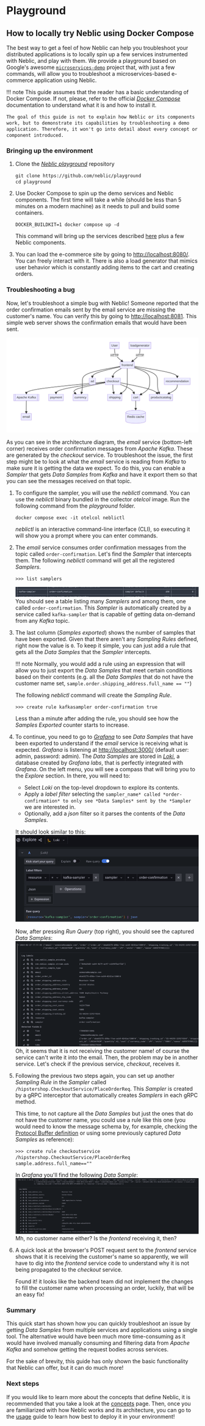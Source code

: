 # Playground

## How to locally try Neblic using Docker Compose

The best way to get a feel of how Neblic can help you troubleshoot your distributed applications is to locally spin up a few services instrumented with Neblic, and play with them. We provide a playground based on Google's awesome [`microservices-demo`](https://github.com/GoogleCloudPlatform/microservices-demo) project that, with just a few commands, will allow you to troubleshoot a microservices-based e-commerce application using Neblic.

!!! note
    This guide assumes that the reader has a basic understanding of Docker Compose. If not, please, refer to the official [*Docker Compose*](https://docs.docker.com/compose/) documentation to understand what it is and how to install it. 

    The goal of this guide is not to explain how Neblic or its components work, but to demonstrate its capabilities by troubleshooting a demo application. Therefore, it won't go into detail about every concept or component introduced.

### Bringing up the environment

1. Clone the [*Neblic playground*](https://github.com/neblic/playground) repository
    ``` shell
    git clone https://github.com/neblic/playground
    cd playground
    ```

2. Use Docker Compose to spin up the demo services and Neblic components. The first time will take a while (should be less than 5 minutes on a modern machine) as it needs to pull and build some containers.

    ``` shell
    DOCKER_BUILDKIT=1 docker compose up -d
    ```
    This command will bring up the services described [here](https://github.com/neblic/playground/tree/main/svc#architecture) plus a few Neblic components.

3. You can load the e-commerce site by going to [http://localhost:8080/](http://localhost:8080/). You can freely interact with it. There is also a load generator that mimics user behavior which is constantly adding items to the cart and creating orders.

### Troubleshooting a bug

Now, let's troubleshoot a simple bug with Neblic! Someone reported that the order confirmation emails sent by the email service are missing the customer's name. You can verify this by going to [http://localhost:8081](http://localhost:8081). This simple web server shows the confirmation emails that would have been sent.

![demo architecture diagram](../assets/imgs/demo-architecture-diagram.png)

As you can see in the architecture diagram, the *email* service (bottom-left corner) receives order confirmation messages from *Apache Kafka*. These are generated by the *checkout* service. To troubleshoot the issue, the first step might be to look at what the *email* service is reading from *Kafka* to make sure it is getting the data we expect. To do this, you can enable a *Sampler* that gets  *Data Samples* from *Kafka* and have it export them so that you can see the messages received on that topic.

1. To configure the sampler, you will use the *neblictl* command. You can use the *neblictl* binary bundled in the collector *otelcol* image. Run the following command from the *playground* folder.

    ```shell
    docker compose exec -it otelcol neblictl
    ```
    *neblictl* is an interactive command-line interface (CLI), so executing it will show you a prompt where you can enter commands.

2. The *email* service consumes order confirmation messages from the topic called `order-confirmation`. Let's find the *Sampler* that intercepts them. The following *neblictl* command will get all the registered *Samplers*.

    ```
    >>> list samplers
    ```
    ![kafka-sampler](../assets/imgs/neblictl-kafka-sampler.png)
    You should see a table listing many *Samplers* and among them, one called `order-confirmation`. This *Sampler* is automatically created by a service called `kafka-sampler` that is capable of getting data on-demand from any *Kafka* topic. 

3. The last column (*Samples exported*) shows the number of samples that have been exported. Given that there aren't any *Sampling Rules* defined, right now the value is `0`. To keep it simple, you can just add a rule that gets all the *Data Samples* that the *Sampler* intercepts. 

    !!! note 
        Normally, you would add a rule using an expression that will allow you to just export the *Data Samples* that meet certain conditions based on their contents (e.g. all the *Data Samples* that do not have the customer name set, `sample.order.shipping_address.full_name == ""`)

    The following *neblictl* command will create the *Sampling Rule*.
    ```
    >>> create rule kafkasampler order-confirmation true
    ```
    Less than a minute after adding the rule, you should see how the *Samples Exported* counter starts to increase.

4. To continue, you need to go to [*Grafana*](https://grafana.com/grafana/) to see *Data Samples* that have been exported to understand if the *email* service is receiving what is expected. *Grafana* is listening at [http://localhost:3000/](http://localhost:3000/) (default user: admin, password: admin). The *Data Samples* are stored in [*Loki*](https://grafana.com/oss/loki/), a database created by *Grafana labs*, that is perfectly integrated with *Grafana*. On the left menu, you will see a compass that will bring you to the *Explore* section. In there, you will need to:
    * Select *Loki* on the top-level dropdown to explore its contents.
    * Apply a *label filter* selecting the `sampler_name* called *order-confirmation* to only see *Data Samples* sent by the *Sampler` we are interested in.
    * Optionally, add a *json* filter so it parses the contents of the *Data Samples*.

    It should look similar to this:
    ![grafana explore order-confirmation config](../assets/imgs/grafana-explore-order-confirmation-config.png)

    Now, after pressing *Run Query* (top right), you should see the captured *Data Samples*:
    ![grafana explore order-confirmation data sample](../assets/imgs/grafana-explore-order-confirmation-data-sample.png)
    Oh, it seems that it is not receiving the customer name! of course the service can't write it into the email. Then, the problem may be in another service. Let's check if the previous service, *checkout*, receives it.

6. Following the previous two steps again, you can set up another *Sampling Rule* in the *Sampler* called `/hipstershop.CheckoutService/PlaceOrderReq`. This *Sampler* is created by a gRPC interceptor that automatically creates *Samplers* in each gRPC method. 
    
    This time, to not capture all the *Data Samples* but just the ones that do not have the customer name, you could use a rule like this one (you would need to know the message schema by, for example, checking the [Protocol Buffer definition](https://github.com/neblic/playground/blob/main/svc/pb/demo.proto) or using some previously captured *Data Samples* as reference):
    ```
    >>> create rule checkoutservice /hipstershop.CheckoutService/PlaceOrderReq sample.address.full_name==""
    ```

    In *Grafana* you'll find the following *Data Sample*:
    ![checkout PlaceOrderReq sample](../assets/imgs/neblictl-checkout-PlaceOrderReq-sample.png)
    Mh, no customer name either? Is the *frontend* receiving it, then?

7. A quick look at the browser's POST request sent to the *frontend* service shows that it is receiving the customer's name so apparently, we will have to dig into the *frontend* service code to understand why it is not being propagated to the *checkout* service.

    Found it! it looks like the backend team did not implement the changes to fill the customer name when processing an order, luckily, that will be an easy fix!

### Summary

This quick start has shown how you can quickly troubleshoot an issue by getting *Data Samples* from multiple services and applications using a single tool. The alternative would have been much more time-consuming as it would have involved manually consuming and filtering data from *Apache Kafka* and somehow getting the request bodies across services.

For the sake of brevity, this guide has only shown the basic functionality that Neblic can offer, but it can do much more!

### Next steps

If you would like to learn more about the concepts that define Neblic, it is recommended that you take a look at the [concepts](../getting-started/concepts.md) page. Then, once you are familiarized with how Neblic works and its architecture, you can go to the [usage](../getting-started/usage.md) guide to learn how best to deploy it in your environment!

